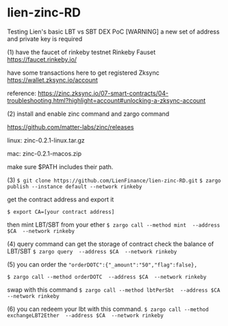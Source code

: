 # lien-zinc-RD
Testing Lien's basic LBT vs SBT DEX PoC
[WARNING] a new set of address and private key is required

(1)
have the faucet of rinkeby testnet
Rinkeby Fauset https://faucet.rinkeby.io/

have some transactions here to get registered
Zksync https://wallet.zksync.io/account 

reference: 
https://zinc.zksync.io/07-smart-contracts/04-troubleshooting.html?highlight=account#unlocking-a-zksync-account

(2)
install and enable zinc command and zargo command

https://github.com/matter-labs/zinc/releases

linux:
zinc-0.2.1-linux.tar.gz

mac:
zinc-0.2.1-macos.zip

make sure $PATH includes their path. 

(3)
`$ git clone https://github.com/LienFinance/lien-zinc-RD.git`
`$ zargo publish --instance default --network rinkeby`

get the contract address and export it

`$ export CA=[your contract address]`

then mint LBT/SBT from your ether
`$ zargo call --method mint  --address $CA  --network rinkeby`

(4) 
query command can get the storage of contract
check the balance of LBT/SBT
`$ zargo query  --address $CA  --network rinkeby`

(5)
you can order the 
`"orderDOTC":{"_amount":"50","flag":false},`

`$ zargo call --method orderDOTC  --address $CA  --network rinkeby`

swap with this command 
`$ zargo call --method lbtPerSbt  --address $CA  --network rinkeby`

(6) 
you can redeem your lbt with this command.
`$ zargo call --method exchangeLBT2Ether  --address $CA  --network rinkeby`
